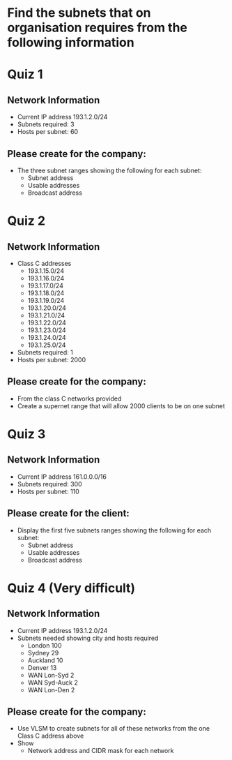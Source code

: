# Find the subnets that on organisation requires from the following information

# Quiz 1

## Network Information
- Current IP address 193.1.2.0/24
- Subnets required:  3
- Hosts per subnet: 60

## Please create for the company:
- The three subnet ranges showing the following for each subnet:
  - Subnet address
  - Usable addresses
  - Broadcast address


# Quiz 2

## Network Information
- Class C addresses 
  - 193.1.15.0/24
  - 193.1.16.0/24
  - 193.1.17.0/24
  - 193.1.18.0/24
  - 193.1.19.0/24
  - 193.1.20.0/24
  - 193.1.21.0/24
  - 193.1.22.0/24
  - 193.1.23.0/24
  - 193.1.24.0/24
  - 193.1.25.0/24
- Subnets required:  1 
- Hosts per subnet: 2000

## Please create for the company:
- From the class C networks provided
- Create a supernet range that will allow 2000 clients to be on one subnet

# Quiz 3

## Network Information
- Current IP address 161.0.0.0/16
- Subnets required:  300
- Hosts per subnet: 110

## Please create for the client:
- Display the first five subnets ranges showing the following for each subnet:
  - Subnet address
  - Usable addresses
  - Broadcast address


# Quiz 4 (Very difficult)

## Network Information
- Current IP address 193.1.2.0/24
- Subnets needed showing city and hosts required
  - London 100
  - Sydney 29
  - Auckland 10
  - Denver 13
  - WAN Lon-Syd 2
  - WAN Syd-Auck 2
  - WAN Lon-Den 2

## Please create for the company:
- Use VLSM to create subnets for all of these networks from the one Class C address above
- Show 
  - Network address and CIDR mask for each network


